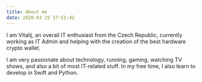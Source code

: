 ```yaml
---
title: About me
date: 2020-03-25 17:51:42
---
```


I am Vitalij, an overall IT enthusiast from the Czech Republic, currently working as IT Admin and helping with the creation of the best hardware crypto wallet.

I am very passionate about technology, running, gaming, watching TV shows, and also a bit of most IT-related stuff. In my free time, I also learn to develop in Swift and Python.
